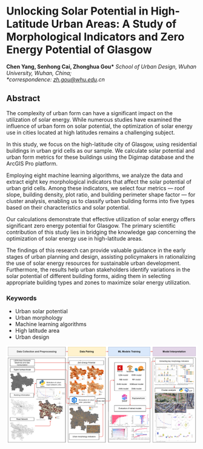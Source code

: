 # Unlocking Solar Potential in High-Latitude Urban Areas: A Study of Morphological Indicators and Zero Energy Potential of Glasgow

**Chen Yang, Senhong Cai, Zhonghua Gou\***
_School of Urban Design, Wuhan University, Wuhan, China;_  
_\*correspondence: zh.gou@whu.edu.cn_
## Abstract

The complexity of urban form can have a significant impact on the utilization of solar energy. While numerous studies have examined the influence of urban form on solar potential, the optimization of solar energy use in cities located at high latitudes remains a challenging subject.

In this study, we focus on the high-latitude city of Glasgow, using residential buildings in urban grid cells as our sample. We calculate solar potential and urban form metrics for these buildings using the Digimap database and the ArcGIS Pro platform.

Employing eight machine learning algorithms, we analyze the data and extract eight key morphological indicators that affect the solar potential of urban grid cells. Among these indicators, we select four metrics — roof slope, building density, plot ratio, and building perimeter shape factor — for cluster analysis, enabling us to classify urban building forms into five types based on their characteristics and solar potential.

Our calculations demonstrate that effective utilization of solar energy offers significant zero energy potential for Glasgow. The primary scientific contribution of this study lies in bridging the knowledge gap concerning the optimization of solar energy use in high-latitude areas.

The findings of this research can provide valuable guidance in the early stages of urban planning and design, assisting policymakers in rationalizing the use of solar energy resources for sustainable urban development. Furthermore, the results help urban stakeholders identify variations in the solar potential of different building forms, aiding them in selecting appropriate building types and zones to maximize solar energy utilization.

### Keywords
- Urban solar potential
- Urban morphology
- Machine learning algorithms
- High latitude area
- Urban design

![Graphical Abstract](./images/Graphical_Abstract.jpg)
